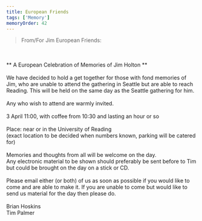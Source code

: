 ```yaml
---
title: European Friends
tags: ['Memory']
memoryOrder: 42
---
```

>From/For Jim European Friends:
<br />
<br />
** A European Celebration of Memories of Jim Holton ** 
<br />
<br />We have decided to hold a get together for those with fond memories of Jim, who are unable to attend the gathering in Seattle but are able to reach Reading. This will be held on the same day as the Seattle gathering for him. <br /><br />Any who wish to attend are warmly invited. <br /><br />3 April 11:00, with coffee from 10:30 and lasting an hour or so <br /><br />Place: near or in the University of Reading <br />(exact location to be decided when numbers known, parking will be catered for) <br /><br />Memories and thoughts from all will be welcome on the day. <br />Any electronic material to be shown should preferably be sent before to Tim but could be brought on the day on a stick or CD. <br /><br />Please email either (or both) of us as soon as possible if you would like to come and are able to make it. If you are unable to come but would like to send us material for the day then please do. 
<br />
<br />Brian Hoskins
<br />Tim Palmer